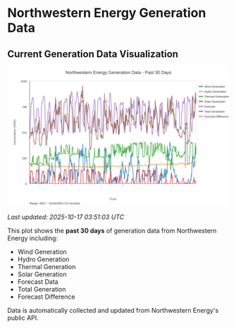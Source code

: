 # Northwestern Energy Generation Data

## Current Generation Data Visualization

![Northwestern Energy Generation Data](images/nwe_generation_plot.svg)

*Last updated: 2025-10-17 03:51:03 UTC*

This plot shows the **past 30 days** of generation data from Northwestern Energy including:
- Wind Generation
- Hydro Generation  
- Thermal Generation
- Solar Generation
- Forecast Data
- Total Generation
- Forecast Difference

Data is automatically collected and updated from Northwestern Energy's public API.

